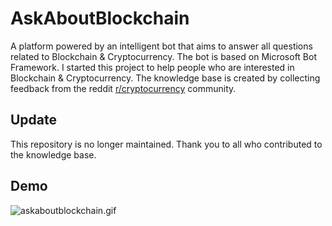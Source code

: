 # AskAboutBlockchain

A platform powered by an intelligent bot that aims to answer all questions related to Blockchain & Cryptocurrency. The bot is based on Microsoft Bot Framework.
I started this project to help people who are interested in Blockchain & Cryptocurrency. The knowledge base is created by collecting feedback from the reddit [r/cryptocurrency](https://www.reddit.com/r/CryptoCurrency/) community.


## Update

This repository is no longer maintained. Thank you to all who contributed to the knowledge base.


## Demo

![askaboutblockchain.gif](askaboutblockchain.gif)
